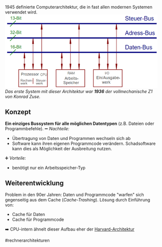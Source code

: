 1945 definierte Computerarchitektur, die in fast allen modernen Systemen verwendet wird.
![von-neumann.png](von-neumann.png)
*Das erste System mit dieser Architektur war **1936** der vollmechanische Z1 von Konrad Zuse.*

## Konzept

**Ein einziges Bussystem für alle möglichen Datentypen** (z.B. Dateien oder Programmbefehle). 
:heavy_minus_sign: *Nachteile:*

* Übertragung von Daten und Programmen wechseln sich ab
* Software kann ihren eigenen Programmcode verändern. Schadsoftware kann dies als Möglichkeit der Ausbreitung nutzen.

:heavy_plus_sign: *Vorteile:*

* benötigt nur ein Arbeitsspeicher-Typ

## Weiterentwicklung

Problem in den 90er Jahren: Daten und Programmcode "warfen" sich gegenseitig aus dem Cache (*Cache-Trashing*). Lösung durch Einführung von:

* Cache für Daten
* Cache für Programmcode

:arrow_right: CPU-intern ähnelt dieser Aufbau eher der [Harvard-Architektur](Harvard-Architektur.md)

\#rechnerarchitekturen 
